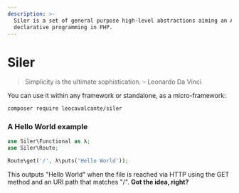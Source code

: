 ```yaml
---
description: >-
  Siler is a set of general purpose high-level abstractions aiming an API for
  declarative programming in PHP.
---
```


# Siler

> Simplicity is the ultimate sophistication. – Leonardo Da Vinci

You can use it within any framework or standalone, as a micro-framework:

```bash
composer require leocavalcante/siler
```

### A Hello World example

```php
use Siler\Functional as λ;
use Siler\Route;

Route\get('/', λ\puts('Hello World'));
```

This outputs "Hello World" when the file is reached via HTTP using the GET method and an URI path that matches "/". **Got the idea, right?**

